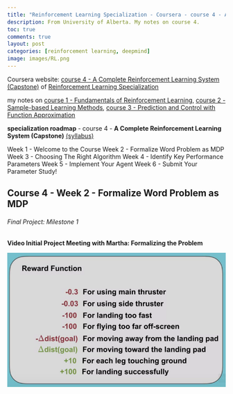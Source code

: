 ```yaml
---
title: "Reinforcement Learning Specialization - Coursera - course 4 - A Complete Reinforcement Learning System (Capstone)"
description: From University of Alberta. My notes on course 4.
toc: true
comments: true
layout: post
categories: [reinforcement learning, deepmind]
image: images/RL.png
---
```


Coursera website:  [course 4 - A Complete Reinforcement Learning System (Capstone)](https://www.coursera.org/learn/complete-reinforcement-learning-system?specialization=reinforcement-learning) of [Reinforcement Learning Specialization](https://www.coursera.org/specializations/reinforcement-learning)



my notes on [course 1 - Fundamentals of Reinforcement Learning](/guillaume_blog/blog/reinforcement-learning-specialization-coursera.html), [course 2 - Sample-based Learning Methods](/guillaume_blog/blog/reinforcement-learning-specialization-coursera-course2.html), [course 3 - Prediction and Control with Function Approximation](/guillaume_blog/blog/reinforcement-learning-specialization-coursera-course3.html)

**specialization roadmap** - course 4 - **A Complete Reinforcement Learning System (Capstone)** [(syllabus)](https://github.com/castorfou/Reinforcement-Learning-specialization/blob/main/course%204%20-%20complete%20reinforcement%20learning%20system/A-Complete-Reinforcement-Learning-System-Capstone-_-Learning-Objectives.pdf)

Week 1 - Welcome to the Course
Week 2 - Formalize Word Problem as MDP
Week 3 - Choosing The Right Algorithm
Week 4 - Identify Key Performance Parameters
Week 5 - Implement Your Agent
Week 6 - Submit Your Parameter Study!



## Course 4 - Week 2 - Formalize Word Problem as MDP

###### Final Project: Milestone 1

**Video Initial Project Meeting with Martha: Formalizing the Problem**

![](../images/C4W2_reward_function.png)




